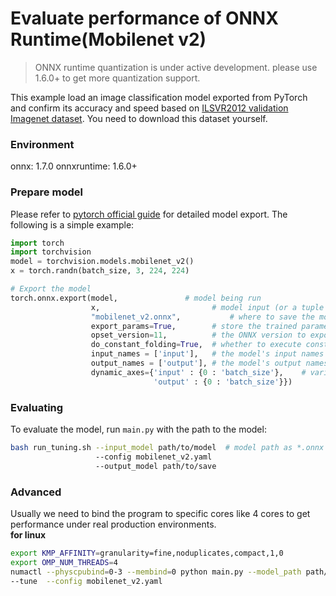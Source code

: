 # Evaluate performance of ONNX Runtime(Mobilenet v2) 
>ONNX runtime quantization is under active development. please use 1.6.0+ to get more quantization support. 

This example load an image classification model exported from PyTorch and confirm its accuracy and speed based on [ILSVR2012 validation Imagenet dataset](http://www.image-net.org/challenges/LSVRC/2012/downloads). You need to download this dataset yourself.

### Environment
onnx: 1.7.0
onnxruntime: 1.6.0+

### Prepare model
Please refer to [pytorch official guide](https://pytorch.org/docs/stable/onnx.html) for detailed model export. The following is a simple example:

```python
import torch
import torchvision
model = torchvision.models.mobilenet_v2()
x = torch.randn(batch_size, 3, 224, 224)

# Export the model
torch.onnx.export(model,               # model being run
                  x,                         # model input (or a tuple for multiple inputs)
                  "mobilenet_v2.onnx",           # where to save the model (can be a file or file-like object)
                  export_params=True,        # store the trained parameter weights inside the model file
                  opset_version=11,          # the ONNX version to export the model to, please ensure at least 11.
                  do_constant_folding=True,  # whether to execute constant folding for optimization
                  input_names = ['input'],   # the model's input names
                  output_names = ['output'], # the model's output names
                  dynamic_axes={'input' : {0 : 'batch_size'},    # variable lenght axes
                                'output' : {0 : 'batch_size'}})
```

### Evaluating
To evaluate the model, run `main.py` with the path to the model:

```bash
bash run_tuning.sh --input_model path/to/model  # model path as *.onnx
                   --config mobilenet_v2.yaml 
                   --output_model path/to/save
```
### Advanced 
Usually we need to bind the program to specific cores like 4 cores to get performance under real production environments.   
**for linux**
```bash
export KMP_AFFINITY=granularity=fine,noduplicates,compact,1,0
export OMP_NUM_THREADS=4
numactl --physcpubind=0-3 --membind=0 python main.py --model_path path/to/model --benchmark
--tune  --config mobilenet_v2.yaml 
```

